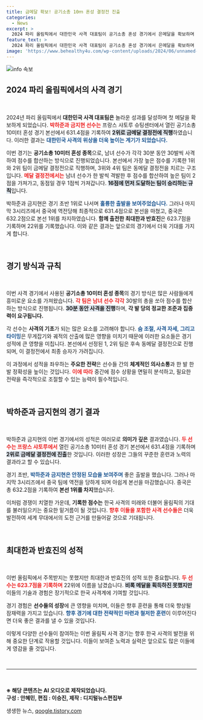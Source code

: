 ```yaml
---
title: 금메달 확보! 공기소총 10ｍ 혼성 결정전 진출
categories:
  - News
excerpt: >
  2024 파리 올림픽에서 대한민국 사격 대표팀이 공기소총 혼성 경기에서 은메달을 확보하며 금메달 결정전에 진출했습니다. 박하준과 금지현, 그들의 우승 도전이 시작됩니다!
feature_text: >
  2024 파리 올림픽에서 대한민국 사격 대표팀이 공기소총 혼성 경기에서 은메달을 확보하며 금메달 결정전에 진출했습니다. 박하준과 금지현, 그들의 우승 도전이 시작됩니다!
image: 'https://www.behealthy4u.com/wp-content/uploads/2024/06/unnamed-file.png'
---
```


<p><img src="https://www.behealthy4u.com/wp-content/uploads/2024/06/unnamed-file.png" alt="info 속보" /></p>

<h2 data-ke-size="size26">2024 파리 올림픽에서의 사격 경기</h2>

<p data-ke-size="size16">&nbsp;</p>

<p>2024년 파리 올림픽에서 <b>대한민국 사격 대표팀은</b> 놀라운 성과를 달성하며 첫 메달을 확보하게 되었습니다. <b><span style="color: #ee2323;">박하준과 금지현 선수는</span></b> 프랑스 샤토루 슈팅센터에서 열린 공기소총 10미터 혼성 경기 본선에서 631.4점을 기록하여 <b><span style="background-color: #21538527;">2위로 금메달 결정전에 직행</span></b>하였습니다. 이러한 결과는 <b><span style="color: #1a5490;">대한민국 사격의 위상을 더욱 높이는 계기가 되었습니다.</span></b> </p>

<p>이번 경기는 <b>공기소총 10미터 혼성 종목</b>으로, 남녀 선수가 각각 30분 동안 30발씩 사격하여 점수를 합산하는 방식으로 진행되었습니다. 본선에서 가장 높은 점수를 기록한 1위와 2위 팀이 금메달 결정전으로 직행하며, 3위와 4위 팀은 동메달 결정전을 치르는 구조입니다. <b><span style="color: #ee2323;">메달 결정전에서는</span></b> 남녀 선수가 한 발씩 격발한 후 점수를 합산하여 높은 팀이 2점을 가져가고, 동점일 경우 1점씩 가져갑니다. <b><span style="background-color: #21538527;">16점에 먼저 도달하는 팀이 승리하는 규칙</span></b>입니다. </p>

<p>박하준과 금지현은 경기 초반 1위로 나서며 <b><span style="color: #1a5490;">훌륭한 출발을 보여주었습니다.</span></b> 그러나 마지막 3시리즈에서 중국에 역전당해 최종적으로 631.4점으로 본선을 마쳤고, 중국은 632.2점으로 본선 1위를 차지하였습니다. <b>함께 출전한 최대한과 반효진</b>은 623.7점을 기록하며 22위를 기록했습니다. 이와 같은 결과는 앞으로의 경기에서 더욱 기대를 가지게 합니다. </p>

<p data-ke-size="size16">&nbsp;</p>

<h2 data-ke-size="size26">경기 방식과 규칙</h2>

<p data-ke-size="size16">&nbsp;</p>

<p>이번 사격 경기에서 사용된 <b>공기소총 10미터 혼성 종목</b>의 경기 방식은 많은 사람들에게 흥미로운 요소를 가져왔습니다. <b><span style="color: #ee2323;">각 팀은 남녀 선수 각각</span></b> 30발의 총을 쏘아 점수를 합산하는 방식으로 진행됩니다. <b><span style="background-color: #21538527;">30분 동안 사격을 진행</span></b>하며, <strong>각 발 당의 정교한 조준과 집중력이 요구됩니다.</strong> </p>

<p>각 선수는 <b>사격의 기초</b>가 되는 많은 요소를 고려해야 합니다. <b><span style="color: #1a5490;">숨 조절, 사격 자세, 그리고 타이밍</span></b>은 무게잡기와 궤적의 산출에 많은 영향을 미치기 때문에 이러한 요소들은 경기 성적에 큰 영향을 미칩니다. 본선에서 선정된 1, 2위 팀은 후속 동메달 결정전으로 진행되며, 이 결정전에서 최종 승자가 가려집니다. </p>

<p>이 과정에서 성적을 좌우하는 <b>주요한 전략</b>은 선수들 간의 <b>체계적인 의사소통</b>과 한 발 한 발 정확성을 높이는 것입니다. <b><span style="color: #ee2323;">이에 따라</span></b> 중간에 점수 상황을 면밀히 분석하고, 필요한 전략을 즉각적으로 조절할 수 있는 능력이 필수적입니다. </p>

<p data-ke-size="size16">&nbsp;</p>

<h2 data-ke-size="size26">박하준과 금지현의 경기 결과</h2>

<p data-ke-size="size16">&nbsp;</p>

<p>박하준과 금지현의 이번 경기에서의 성적은 여러모로 <b>의미가 깊은</b> 결과였습니다. <b><span style="color: #ee2323;">두 선수는 프랑스 샤토루에서</span></b> 열린 공기소총 10미터 혼성 경기 본선에서 631.4점을 기록하며 <b><span style="background-color: #21538527;">2위로 금메달 결정전에 진출</span></b>한 것입니다. 이러한 성장은 그들의 꾸준한 훈련과 노력의 결과라고 할 수 있습니다. </p>

<p>경기 초반, <b><span style="color: #1a5490;">박하준과 금지현은 안정된 모습을 보여주며</span></b> 좋은 출발을 했습니다. 그러나 마지막 3시리즈에서 중국 팀에 역전을 당하게 되며 아쉽게 본선을 마감했습니다. 중국은 총 632.2점을 기록하여 <b>본선 1위를 차지</b>했습니다. </p>

<p>이처럼 경쟁이 치열한 가운데, <b>기록한 점수는</b> 한국 사격의 미래와 더불어 올림픽의 기대를 불러일으키는 중요한 밑거름이 될 것입니다. <b><span style="color: #ee2323;">향후 이들을 포함한 사격 선수들은</span></b> 더욱 발전하여 세계 무대에서의 도전 근거를 만들어갈 것으로 기대됩니다.</p>

<p data-ke-size="size16">&nbsp;</p>

<h2 data-ke-size="size26">최대한과 반효진의 성적</h2>

<p data-ke-size="size16">&nbsp;</p>

<p>이번 올림픽에서 주목받지는 못했지만 최대한과 반효진의 성적 또한 중요합니다. <b><span style="color: #ee2323;">두 선수는 623.7점을 기록하며</span></b> 22위에 이름을 남겼습니다. <b><span style="background-color: #21538527;">비록 메달을 획득하진 못했지만</span></b> 이들의 기술과 경험은 장기적으로 한국 사격계에 기여할 것입니다. </p>

<p>경기 경험은 <b>선수들의 성장</b>에 큰 영향을 미치며, 이들은 향후 훈련을 통해 더욱 향상될 잠재력을 가지고 있습니다. <b><span style="color: #1a5490;">향후 경기에 대한 전략적인 마련과 철저한 훈련</span></b>이 이루어진다면 더욱 좋은 결과를 낼 수 있을 것입니다. </p>

<p>이렇게 다양한 선수들이 참여하는 이번 올림픽 사격 경기는 향후 한국 사격의 발전을 위해 중요한 단계로 작용할 것입니다. 이들이 보여준 노력과 실력은 앞으로도 많은 이들에게 영감을 줄 것입니다.</p>

<p data-ke-size="size16">&nbsp;</p>

<hr />

<p data-ke-size="size16">&nbsp;</p>

<p><b>※ 해당 콘텐츠는 AI 오디오로 제작되었습니다.</b> <br />
<b>구성 : 안혜민, 편집 : 이승진, 제작 : 디지털뉴스편집부</b></p>
생생한 뉴스, <a href="https://qoogle.tistory.com" rel="dofollow">qoogle.tistory.com</a>


